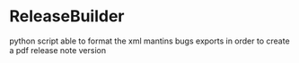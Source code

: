 ReleaseBuilder
==============

python script able to format the xml mantins bugs exports in order to create a pdf release note version

